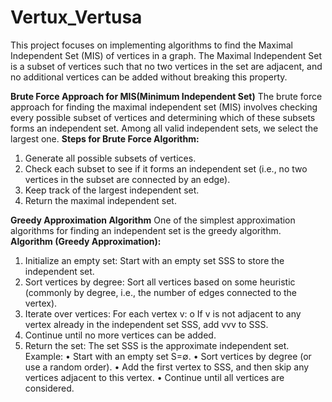 # Vertux_Vertusa
This project focuses on implementing algorithms to find the Maximal Independent Set (MIS) of vertices in a graph. The Maximal Independent Set is a subset of vertices such that no two vertices in the set are adjacent, and no additional vertices can be added without breaking this property.

**Brute Force Approach for MIS(Minimum Independent Set)**
The brute force approach for finding the maximal independent set (MIS) involves
checking every possible subset of vertices and determining which of these subsets
forms an independent set. Among all valid independent sets, we select the largest one.
**Steps for Brute Force Algorithm:**
1. Generate all possible subsets of vertices.
2. Check each subset to see if it forms an independent set (i.e., no two vertices in
the subset are connected by an edge).
3. Keep track of the largest independent set.
4. Return the maximal independent set.

**Greedy Approximation Algorithm**
One of the simplest approximation algorithms for finding an independent set is the
greedy algorithm.
**Algorithm (Greedy Approximation):**
1. Initialize an empty set: Start with an empty set SSS to store the independent set.
2. Sort vertices by degree: Sort all vertices based on some heuristic (commonly by
degree, i.e., the number of edges connected to the vertex).
3. Iterate over vertices: For each vertex v:
o If v is not adjacent to any vertex already in the independent set SSS, add vvv
to SSS.
4. Continue until no more vertices can be added.
5. Return the set: The set SSS is the approximate independent set.
Example:
• Start with an empty set S=∅.
• Sort vertices by degree (or use a random order).
• Add the first vertex to SSS, and then skip any vertices adjacent to this vertex.
• Continue until all vertices are considered.
